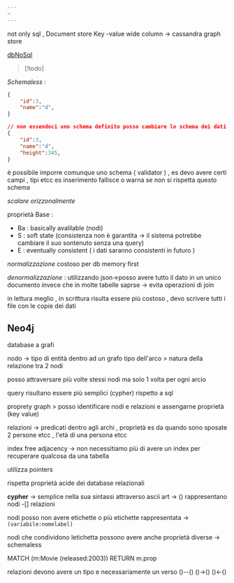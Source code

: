 ```yaml
---
~
---
```

not only sql , 
Document store 
Key -value
wide column -> cassandra
graph store 

[dbNoSql](https://www.ibm.com/it-it/topics/nosql-databases)

>[!todo] 

*Schemaless* : 
```json
{
	"id":3,
	"name":"d",
}

// non essendoci uno schema definito posso cambiare lo schema dei dati senza problemi
{
	"id":3,
	"name":"d",
	"height":345,
}
```

è possibile imporre comunque uno schema ( validator ) , es devo avere certi campi , tipi etcc 
es inserimento fallisce o warna se non si rispetta questo schema

*scalare orizzonalmente* 

proprietà Base :
+ Ba : basically avalilable (nodi)
+ S : soft state (consistenza non è garantita -> il sistema potrebbe cambiare il suo sontenuto senza una query)
+ E : eventually consistent ( i dati saranno consistenti in futuro )

*normalizzazione* costoso per db memory first 

*denormalizzazione* : utilizzando json->posso avere tutto il dato in un unico documento invece che in molte tabelle saprse -> evita operazioni di join

in lettura meglio , in scrittura risulta essere più costoso , devo scrivere tutti i file con le copie dei dati 

## Neo4j

database a grafi

nodo -> tipo di entità dentro ad un grafo 
tipo dell'arco > natura della relazione tra 2 nodi 

posso attraversare più volte stessi nodi ma solo 1 volta per ogni arcio

query risultano essere più semplici (cypher) rispetto a sql 

proprety graph > posso identificare nodi e relazioni e assengarne proprietà (key value)

relazioni -> predicati dentro agli archi , proprietà es da quando sono sposate 2 persone etcc , l'età di una persona etcc

index free adjacency -> non necessitiamo più di avere un index per recuperare qualcosa da una tabella 

utilizza pointers 

rispetta proprietà acide dei database relazionali 

**cypher** -> semplice nella sua sintassi attraverso ascii art -> () rappresentano nodi -[] relazioni

nodi posso non avere etichette o più etichette 
rappresentata -> `(variabile:nomelabel)`

nodi che condividono letichetta possono avere anche proprietà diverse -> schemaless

MATCH (m:Movie (released:2003))
RETURN m.prop

relazioni devono avere un tipo e necessariamente un verso 
()--()
()->()
()<-()

